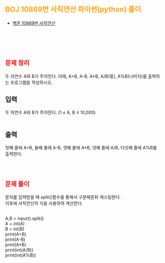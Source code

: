# <span style="color:orange; font-size:17pt; font-weight:bold">BOJ 10869번 사칙연산 파이썬(python)  풀이</span>

- [백준 10869번 사칙연산](https://www.acmicpc.net/problem/10869)
<br><br>

<br><br>

# <span style="color: red; font-size:15pt">문제 정리</span>
두 자연수 A와 B가 주어진다. 이때, A+B, A-B, A*B, A/B(몫), A%B(나머지)를 출력하는 프로그램을 작성하시오.  <br>
## 입력 <br>
두 자연수 A와 B가 주어진다. (1 ≤ A, B ≤ 10,000) <br>
<br>
## 출력 <br>
첫째 줄에 A+B, 둘째 줄에 A-B, 셋째 줄에 A*B, 넷째 줄에 A/B, 다섯째 줄에 A%B를 출력한다. <br>
<br><br>

# <span style="color: red; font-size:15pt">문제 풀이</span>
문자를 입력받을 때 split()함수를 통해서 구분해준뒤 캐스팅한다. <br>
이후에 사칙연산의 식을 사용하여 계산한다. <br>
<p><br>
A,B = input().split() <br>
A = int(A) <br>
B = int(B) <br>
print(A+B) <br>
print(A-B) <br>
print(A*B) <br>
print(int(A/B)) <br>
print(int(A%B)) <br>
